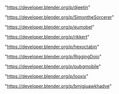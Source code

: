 "https://developer.blender.org/p/djeetin"

"https://developer.blender.org/p/SimontheSorcerer"

"https://developer.blender.org/p/eumobel"

"https://developer.blender.org/p/rikkert"

"https://developer.blender.org/p/hexoctabin"

"https://developer.blender.org/p/RiggingDojo"

"https://developer.blender.org/p/pubgmobile"

"https://developer.blender.org/p/looxix"

"https://developer.blender.org/p/bmjgiuawkhadve"

 
 
